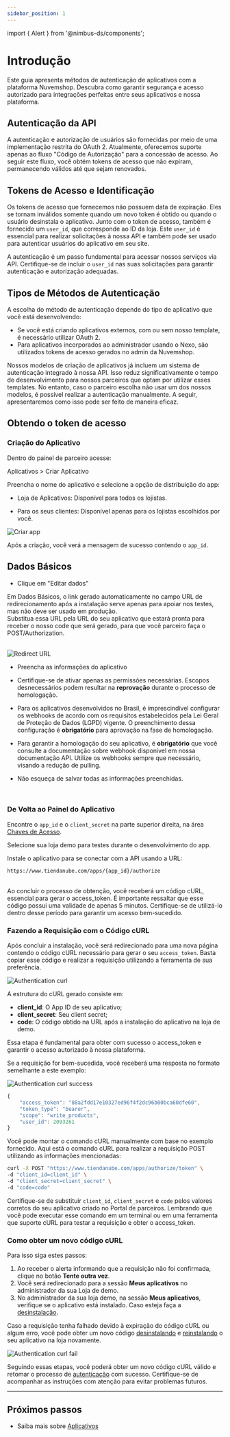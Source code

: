 ```yaml
---
sidebar_position: 1
---
```


import { Alert } from '@nimbus-ds/components';

# Introdução

Este guia apresenta métodos de autenticação de aplicativos com a plataforma Nuvemshop. Descubra como garantir segurança e acesso autorizado para integrações perfeitas entre seus aplicativos e nossa plataforma.

## Autenticação da API

A autenticação e autorização de usuários são fornecidas por meio de uma implementação restrita do OAuth 2. Atualmente, oferecemos suporte apenas ao fluxo "Código de Autorização" para a concessão de acesso. Ao seguir este fluxo, você obtém tokens de acesso que não expiram, permanecendo válidos até que sejam renovados.

## Tokens de Acesso e Identificação

Os tokens de acesso que fornecemos não possuem data de expiração. Eles se tornam inválidos somente quando um novo token é obtido ou quando o usuário desinstala o aplicativo. Junto com o token de acesso, também é fornecido um `user_id`, que corresponde ao ID da loja. Este `user_id` é essencial para realizar solicitações à nossa API e também pode ser usado para autenticar usuários do aplicativo em seu site.

A autenticação é um passo fundamental para acessar nossos serviços via API. Certifique-se de incluir o `user_id` nas suas solicitações para garantir autenticação e autorização adequadas.

## Tipos de Métodos de Autenticação

A escolha do método de autenticação depende do tipo de aplicativo que você está desenvolvendo:

- Se você está criando aplicativos externos, com ou sem nosso template, é necessário utilizar OAuth 2.
- Para aplicativos incorporados ao administrador usando o Nexo, são utilizados tokens de acesso gerados no admin da Nuvemshop.

Nossos modelos de criação de aplicativos já incluem um sistema de autenticação integrado à nossa API. Isso reduz significativamente o tempo de desenvolvimento para nossos parceiros que optam por utilizar esses templates. No entanto, caso o parceiro escolha não usar um dos nossos modelos, é possível realizar a autenticação manualmente. A seguir, apresentaremos como isso pode ser feito de maneira eficaz.

## Obtendo o token de acesso

### Criação do Aplicativo

Dentro do painel de parceiro acesse:

Aplicativos > Criar Aplicativo

Preencha o nome do aplicativo e selecione a opção de distribuição do app:

- Loja de Aplicativos: Disponível para todos os lojistas.

- Para os seus clientes: Disponível apenas para os lojistas escolhidos por você.

![Criar app](../../static/img/pt/criar-app.jpeg "Criar app")

Após a criação, você verá a mensagem de sucesso contendo o `app_id`.

## Dados Básicos
- Clique em "Editar dados"

<Alert appearance="warning" title="Atenção"> Em Dados Básicos, o link gerado automaticamente no campo URL de redirecionamento após a instalação serve apenas para apoiar nos testes, mas não deve ser usado em produção.
</Alert>
<br/>
Substitua essa URL pela URL do seu aplicativo que estará pronta para receber o nosso code que será gerado, para que você parceiro faça o POST/Authorization.
<br/>
<br/>

![Redirect URL](../../static/img/pt/redirect-url.jpeg "Redirect URL")

- Preencha as informações do aplicativo

- Certifique-se de ativar apenas as permissões necessárias. Escopos desnecessários podem resultar na **reprovação** durante o processo de homologação.

- Para os aplicativos desenvolvidos no Brasil, é imprescindível configurar os webhooks de acordo com os requisitos estabelecidos pela Lei Geral de Proteção de Dados (LGPD) vigente. O preenchimento dessa configuração é **obrigatório** para aprovação na fase de homologação.

- Para garantir a homologação do seu aplicativo, é **obrigatório** que você consulte a documentação sobre webhook disponível em nossa documentação API. Utilize os webhooks sempre que necessário, visando a redução de pulling.

- Não esqueça de salvar todas as informações preenchidas.

<br     />

### De Volta ao Painel do Aplicativo

Encontre o `app_id` e o `client_secret` na parte superior direita, na área <u>Chaves de Acesso</u>.

Selecione sua loja demo para testes durante o desenvolvimento do app.

Instale o aplicativo para se conectar com a API usando a URL: 

`https://www.tiendanube.com/apps/{app_id}/authorize`

<br />


<Alert appearance="warning" title="Atenção">
    Ao concluir o processo de obtenção, você receberá um código cURL, essencial para gerar o access_token. É importante ressaltar que esse código possui uma validade de apenas 5 minutos. Certifique-se de utilizá-lo dentro desse período para garantir um acesso bem-sucedido.
</Alert>

<br />

### Fazendo a Requisição com o Código cURL

Após concluir a instalação, você será redirecionado para uma nova página contendo o código cURL necessário para gerar o seu `access_token`. Basta copiar esse código e realizar a requisição utilizando a ferramenta de sua preferência.

![Authentication curl](../../static/img/pt/authentication-curl.png "Authentication curl")

A estrutura do cURL gerado consiste em:

- **client_id**: O App ID de seu aplicativo;
- **client_secret**: Seu client secret;
- **code**: O código obtido na URL após a instalação do aplicativo na loja de demo.

Essa etapa é fundamental para obter com sucesso o access_token e garantir o acesso autorizado à nossa plataforma.

Se a requisição for bem-sucedida, você receberá uma resposta no formato semelhante a este exemplo:

![Authentication curl success](../../static/img/pt/authentication-curl-success.png "Authentication curl success")

```javascript
{
    "access_token": "88a2fdd17e10327ed96f4f2dc96b00bca60dfe60",
    "token_type": "bearer",
    "scope": "write_products",
    "user_id": 2093261
}
```

Você pode montar o comando cURL manualmente com base no exemplo fornecido. Aqui está o comando cURL para realizar a requisição POST utilizando as informações mencionadas:

```bash
curl -X POST "https://www.tiendanube.com/apps/authorize/token" \
-d "client_id=client_id" \
-d "client_secret=client_secret" \
-d "code=code"
```

Certifique-se de substituir `client_id`, `client_secret` e `code` pelos valores corretos do seu aplicativo criado no Portal de parceiros.
Lembrando que você pode executar esse comando em um terminal ou em uma ferramenta que suporte cURL para testar a requisição e obter o access_token.

### Como obter um novo código cURL

Para isso siga estes passos:

1. Ao receber o alerta informando que a requisição não foi confirmada, clique no botão **Tente outra vez**.
2. Você será redirecionado para a sessão **Meus aplicativos** no administrador da sua Loja de demo.
3. No administrador da sua loja demo, na sessão **Meus aplicativos**, verifique se o aplicativo está instalado. Caso esteja faça a [desinstalação](./overview.md#desinstalando-um-aplicativo).

Caso a requisição tenha falhado devido à expiração do código cURL ou algum erro, você pode obter um novo código [desinstalando](./overview#desinstalando-um-aplicativo) e [reinstalando](./overview.md#instalando-seu-aplicativo) o seu aplicativo na loja novamente.

![Authentication curl fail](../../static/img/pt/authentication-curl-fail.png "Authentication curl fail")

Seguindo essas etapas, você poderá obter um novo código cURL válido e retomar o processo de [autenticação](./authentication#obtendo-o-token-de-acesso) com sucesso. Certifique-se de acompanhar as instruções com atenção para evitar problemas futuros.

---

## Próximos passos

- Saiba mais sobre [Aplicativos](./overview.md)

